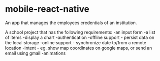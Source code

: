 # mobile-react-native

An app that manages the employees credentials of an institution.

A school project that has the following requirements:
    -an input form
    -a list of items
    -display a chart
    -authentication
    -offline support - persist data on the local storage
    -online support - synchronize date to/from a remote location
    -intent - eg. show map coordinates on google maps, or send an email using gmail
    -animations
